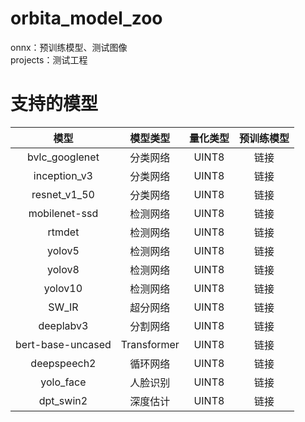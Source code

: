 # orbita_model_zoo
onnx：预训练模型、测试图像  
projects：测试工程  
# 支持的模型
模型|模型类型|量化类型|预训练模型
:---:|:---:|:---:|:---:
bvlc_googlenet|分类网络|UINT8|链接
inception_v3|分类网络|UINT8|链接
resnet_v1_50|分类网络|UINT8|链接
mobilenet-ssd|检测网络|UINT8|链接
rtmdet|检测网络|UINT8|链接
yolov5|检测网络|UINT8|链接
yolov8|检测网络|UINT8|链接
yolov10|检测网络|UINT8|链接
SW_IR|超分网络|UINT8|链接
deeplabv3|分割网络|UINT8|链接
bert-base-uncased|Transformer|UINT8|链接
deepspeech2|循环网络|UINT8|链接
yolo_face|人脸识别|UINT8|链接
dpt_swin2|深度估计|UINT8|链接



